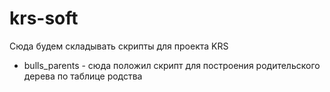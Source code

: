 # krs-soft
Сюда будем складывать скрипты для проекта KRS

 * bulls_parents - сюда положил скрипт для построения родительского дерева по таблице родства

